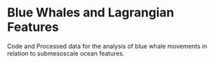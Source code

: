 # Blue Whales and Lagrangian Features
 Code and Processed data for the analysis of blue whale movements in relation to submesoscale ocean features.
